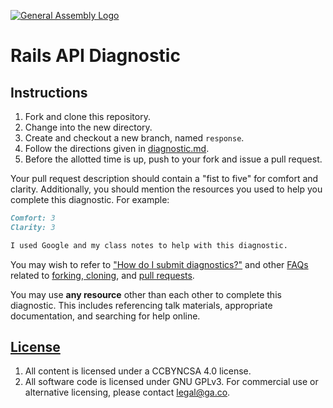 [![General Assembly Logo](https://camo.githubusercontent.com/1a91b05b8f4d44b5bbfb83abac2b0996d8e26c92/687474703a2f2f692e696d6775722e636f6d2f6b6538555354712e706e67)](https://generalassemb.ly/education/web-development-immersive)

# Rails API Diagnostic

## Instructions

1. Fork and clone this repository.
1. Change into the new directory.
1. Create and checkout a new branch, named `response`.
1. Follow the directions given in [diagnostic.md](diagnostic.md).
1. Before the allotted time is up, push to your fork and issue a pull request.

Your pull request description should contain a "fist to five" for comfort and
clarity. Additionally, you should mention the resources you used to help you
complete this diagnostic. For example:

```md
Comfort: 3
Clarity: 3

I used Google and my class notes to help with this diagnostic.
```

You may wish to refer to ["How do I submit diagnostics?"](https://github.com/ga-wdi-boston/meta/wiki/Diagnostics)
and other [FAQs](https://github.com/ga-wdi-boston/meta/wiki/) related to
[forking, cloning](https://github.com/ga-wdi-boston/meta/wiki/ForkAndClone),
and [pull requests](https://github.com/ga-wdi-boston/meta/wiki/PullRequest).

You may use **any resource** other than each other to complete this diagnostic.
This includes referencing talk materials, appropriate documentation, and
searching for help online.

## [License](LICENSE)

1. All content is licensed under a CC­BY­NC­SA 4.0 license.
1. All software code is licensed under GNU GPLv3. For commercial use or
    alternative licensing, please contact legal@ga.co.
